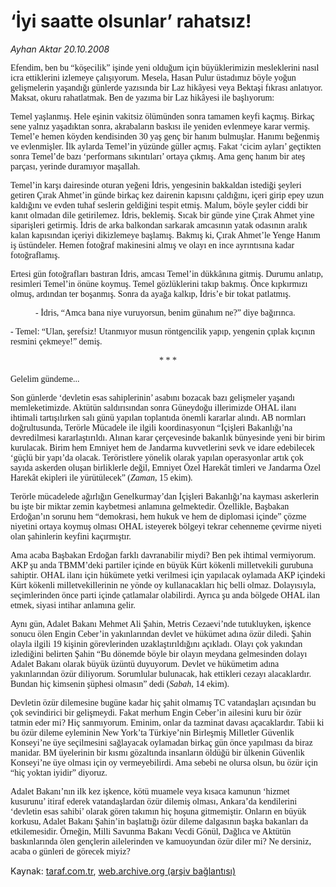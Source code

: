 # ‘İyi saatte olsunlar’ rahatsız!

*Ayhan Aktar 20.10.2008*

<div class="yazi"><font face="Times New Roman TUR">
<p>Efendim, ben bu “köşecilik” işinde yeni olduğum için büyüklerimizin mesleklerini nasıl icra ettiklerini izlemeye çalışıyorum. Mesela, Hasan Pulur üstadımız böyle yoğun gelişmelerin yaşandığı günlerde yazısında bir Laz hikâyesi veya Bektaşi fıkrası anlatıyor. Maksat, okuru rahatlatmak. Ben de yazıma bir Laz hikâyesi ile başlıyorum:</p>
<p>Temel yaşlanmış. Hele eşinin vakitsiz ölümünden sonra tamamen keyfi kaçmış. Birkaç sene yalnız yaşadıktan sonra, akrabaların baskısı ile yeniden evlenmeye karar vermiş. Temel’e hemen köyden kendisinden 30 yaş genç bir hanım bulmuşlar. Hanımı beğenmiş ve evlenmişler. İlk aylarda Temel’in yüzünde güller açmış. Fakat ‘cicim ayları’ geçtikten sonra Temel’de bazı ‘performans sıkıntıları’ ortaya çıkmış. Ama genç hanım bir ateş parçası, yerinde duramıyor maşallah.</p>
<p>Temel’in karşı dairesinde oturan yeğeni İdris, yengesinin bakkaldan istediği şeyleri getiren Çırak Ahmet’in günde birkaç kez dairenin kapısını çaldığını, içeri girip epey uzun kaldığını ve evden tuhaf seslerin geldiğini tespit etmiş. Malum, böyle şeyler ciddi bir kanıt olmadan dile getirilemez. İdris, beklemiş. Sıcak bir günde yine Çırak Ahmet yine siparişleri getirmiş. İdris de arka balkondan sarkarak amcasının yatak odasının aralık kalan kapısından içeriyi dikizlemeye başlamış. Bakmış ki, Çırak Ahmet’le Yenge Hanım iş üstündeler. Hemen fotoğraf makinesini almış ve olayı en ince ayrıntısına kadar fotoğraflamış. </p>
<p>Ertesi gün fotoğrafları bastıran İdris, amcası Temel’in dükkânına gitmiş. Durumu anlatıp, resimleri Temel’in önüne koymuş. Temel gözlüklerini takıp bakmış. Önce kıpkırmızı olmuş, ardından ter boşanmış. Sonra da ayağa kalkıp, İdris’e bir tokat patlatmış. </p>
<dir>
<p>- İdris, “Amca bana niye vuruyorsun, benim günahım ne?” diye bağırınca.</p></dir>
<p>- Temel: “Ulan, şerefsiz! Utanmıyor musun röntgencilik yapıp, yengenin çıplak kıçının resmini çekmeye!” demiş.</p>
<p align="center">* * *</p>
<p>Gelelim gündeme...</p>
<p>Son günlerde ‘devletin esas sahiplerinin’ asabını bozacak bazı gelişmeler yaşandı memleketimizde. Aktütün saldırısından sonra Güneydoğu illerimizde OHAL ilanı ihtimali tartışılırken salı günü yapılan toplantıda önemli kararlar alındı. AB normları doğrultusunda, Terörle Mücadele ile ilgili koordinasyonun “İçişleri Bakanlığı’na devredilmesi kararlaştırıldı. Alınan karar çerçevesinde bakanlık bünyesinde yeni bir birim kurulacak. Birim hem Emniyet hem de Jandarma kuvvetlerini sevk ve idare edebilecek ‘güçlü bir yapı’da olacak. Teröristlere yönelik olarak yapılan operasyonlar artık çok sayıda askerden oluşan birliklerle değil, Emniyet Özel Harekât timleri ve Jandarma Özel Harekât ekipleri ile yürütülecek” (<i>Zaman</i>, 15 ekim).</p>
<p>Terörle mücadelede ağırlığın Genelkurmay’dan İçişleri Bakanlığı’na kayması askerlerin bu işte bir miktar zemin kaybetmesi anlamına gelmektedir. Özellikle, Başbakan Erdoğan’ın sorunu hem “demokrasi, hem hukuk ve hem de diplomasi içinde” çözme niyetini ortaya koymuş olması OHAL isteyerek bölgeyi tekrar cehenneme çevirme niyeti olan şahinlerin keyfini kaçırmıştır.</p>
<p>Ama acaba Başbakan Erdoğan farklı davranabilir miydi? Ben pek ihtimal vermiyorum. AKP şu anda TBMM’deki partiler içinde en büyük Kürt kökenli milletvekili gurubuna sahiptir. OHAL ilanı için hükümete yetki verilmesi için yapılacak oylamada AKP içindeki Kürt kökenli milletvekillerinin ne yönde oy kullanacakları hiç belli olmaz. Dolayısıyla, seçimlerinden önce parti içinde çatlamalar olabilirdi. Ayrıca şu anda bölgede OHAL ilan etmek, siyasi intihar anlamına gelir. </p>
<p>Aynı gün, Adalet Bakanı Mehmet Ali Şahin, Metris Cezaevi’nde tutukluyken, işkence sonucu ölen Engin Ceber’in yakınlarından devlet ve hükümet adına özür diledi. Şahin olayla ilgili 19 kişinin görevlerinden uzaklaştırıldığını açıkladı. Olayı çok yakından izlediğini belirten Şahin “Bu dönemde böyle bir olayın meydana gelmesinden dolayı Adalet Bakanı olarak büyük üzüntü duyuyorum. Devlet ve hükümetim adına yakınlarından özür diliyorum. Sorumlular bulunacak, hak ettikleri cezayı alacaklardır. Bundan hiç kimsenin şüphesi olmasın” dedi (<i>Sabah</i>, 14 ekim). </p>
<p>Devletin özür dilemesine bugüne kadar hiç şahit olmamış TC vatandaşları açısından bu çok sevindirici bir gelişmeydi. Fakat merhum Engin Ceber’in ailesini kuru bir özür tatmin eder mi? Hiç sanmıyorum. Eminim, onlar da tazminat davası açacaklardır. Tabii ki bu özür dileme eyleminin New York’ta Türkiye’nin Birleşmiş Milletler Güvenlik Konseyi’ne üye seçilmesini sağlayacak oylamadan birkaç gün önce yapılması da biraz manidar. BM üyelerinin bir kısmı gözaltında insanların öldüğü bir ülkenin Güvenlik Konseyi’ne üye olması için oy vermeyebilirdi. Ama sebebi ne olursa olsun, bu özür için “hiç yoktan iyidir” diyoruz.</p>
<p>Adalet Bakanı’nın ilk kez işkence, kötü muamele veya kısaca kamunun ‘hizmet kusurunu’ itiraf ederek vatandaşlardan özür dilemiş olması, Ankara’da kendilerini ‘devletin esas sahibi’ olarak gören takımın hiç hoşuna gitmemiştir. Onların en büyük korkusu, Adalet Bakanı Şahin’in başlattığı özür dileme dalgasının başka bakanları da etkilemesidir. Örneğin, Milli Savunma Bakanı Vecdi Gönül, Dağlıca ve Aktütün baskınlarında ölen gençlerin ailelerinden ve kamuoyundan özür diler mi? Ne dersiniz, acaba o günleri de görecek miyiz?</p></font>
</div>

Kaynak: [taraf.com.tr](http://www.taraf.com.tr:80/makale/2330.htm), [web.archive.org (arşiv bağlantısı)](http://web.archive.org/web/20100317183655/http://www.taraf.com.tr:80/makale/2330.htm)
